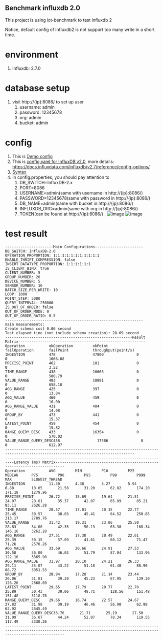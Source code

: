 Benchmark influxdb 2.0
---
This project is using iot-benchmark to test influxdb 2

Notice, default config of influxdb2 is not support too many write in a short time.

# environment
1. influxdb: 2.7.0

# database setup
1. visit http://{ip}:8086/ to set up user
    1. username: admin
    2. password: 12345678
    3. org: admin
    4. bucket: admin

# config
1. This is [Demo config](config.properties)
2. This is [config.yaml for InfluxDB v2.0](config.yaml), more details: https://docs.influxdata.com/influxdb/v2.7/reference/config-options/
3. [Syntax](https://docs.influxdata.com/influxdb/v2.0/reference/flux/)
4. In config.properties, you should pay attention to 
   1. DB_SWITCH=InfluxDB-2.x 
   2. PORT=8086
   3. USERNAME=admin(same with username in http://{ip}:8086/)
   4. PASSWORD=12345678(same with password in http://{ip}:8086/)
   5. DB_NAME=admin(same with bucket in http://{ip}:8086/)
   6. INFLUXDB_ORG=admin(same with org in http://{ip}:8086/)
   7. TOKEN(can be found at http://{ip}:8086/) .
   ![image](https://user-images.githubusercontent.com/34939716/149779954-29d9485d-d750-4313-ab45-2e4aaff9c7e8.png)
   ![image](https://user-images.githubusercontent.com/34939716/149780004-fc430061-5e4a-4ea2-8cbc-730cb6e518e0.png)

# test result
```
----------------------Main Configurations----------------------
DB_SWITCH: InfluxDB-2.0
OPERATION_PROPORTION: 1:1:1:1:1:1:1:1:1:1:1
ENABLE_THRIFT_COMPRESSION: false
INSERT_DATATYPE_PROPORTION: 1:1:1:1:1:1
IS_CLIENT_BIND: true
CLIENT_NUMBER: 5
GROUP_NUMBER: 20
DEVICE_NUMBER: 5
SENSOR_NUMBER: 10
BATCH_SIZE_PER_WRITE: 10
LOOP: 1000
POINT_STEP: 5000
QUERY_INTERVAL: 250000
IS_OUT_OF_ORDER: false
OUT_OF_ORDER_MODE: 0
OUT_OF_ORDER_RATIO: 0.5
---------------------------------------------------------------
main measurements:
Create schema cost 0.06 second
Test elapsed time (not include schema creation): 28.69 second
----------------------------------------------------------Result Matrix----------------------------------------------------------
Operation           okOperation         okPoint             failOperation       failPoint           throughput(point/s) 
INGESTION           478                 47800               0                   0                   1666.08             
PRECISE_POINT       462                 101                 0                   0                   3.52                
TIME_RANGE          438                 16663               0                   0                   580.79              
VALUE_RANGE         483                 18881               0                   0                   658.10              
AGG_RANGE           425                 397                 0                   0                   13.84               
AGG_VALUE           460                 459                 0                   0                   16.00               
AGG_RANGE_VALUE     431                 404                 0                   0                   14.08               
GROUP_BY            473                 441                 0                   0                   15.37               
LATEST_POINT        459                 454                 0                   0                   15.82               
RANGE_QUERY_DESC    433                 16354               0                   0                   570.02              
VALUE_RANGE_QUERY_DESC458                 17586               0                   0                   612.97              
---------------------------------------------------------------------------------------------------------------------------------
--------------------------------------------------------------------------Latency (ms) Matrix--------------------------------------------------------------------------
Operation           AVG         MIN         P10         P25         MEDIAN      P75         P90         P95         P99         P999        MAX         SLOWEST_THREAD
INGESTION           11.30       4.38        5.27        5.94        6.88        10.05       21.58       31.20       62.82       174.20      171.18      1279.96     
PRECISE_POINT       26.72       15.69       19.64       21.51       24.07       28.81       35.37       42.07       65.09       85.21       83.11       2626.28     
TIME_RANGE          28.57       17.01       20.15       22.77       25.45       30.57       38.03       45.41       64.52       250.85      213.17      2789.76     
VALUE_RANGE         31.42       19.31       23.06       25.50       28.83       34.00       42.35       50.13       63.38       168.34      146.18      3262.28     
AGG_RANGE           27.51       17.30       20.49       22.61       25.39       30.15       37.09       41.61       60.12       71.47       71.26       2570.26     
AGG_VALUE           33.69       20.66       24.91       27.53       30.58       36.00       46.03       51.79       87.04       133.96      122.10      3365.90     
AGG_RANGE_VALUE     31.97       20.10       24.21       26.33       29.11       35.07       43.22       51.18       61.40       88.96       88.72       3051.53     
GROUP_BY            28.94       17.28       21.14       23.44       26.06       31.81       39.20       45.23       67.95       139.30      126.26      2868.69     
LATEST_POINT        29.65       17.79       20.77       22.70       25.89       30.43       39.06       48.71       128.56      151.48      151.48      3118.76     
RANGE_QUERY_DESC    29.66       16.74       22.57       24.67       27.82       31.90       39.19       46.46       56.90       62.98       62.92       2645.49     
VALUE_RANGE_QUERY_DESC33.76       21.71       25.19       27.50       31.09       36.87       44.24       52.07       78.34       119.55      117.49      3330.26     
-----------------------------------------------------------------------------------------------------------------------------------------------------------------------
```
